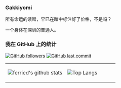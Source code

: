 ### Gakkiyomi

所有命运的馈赠，早已在暗中标注好了价格，不是吗？

一个身体在深圳的普通人。

### 我在 GitHub 上的统计
[![GitHub followers](https://img.shields.io/github/followers/gakkiyomi?style=for-the-badge&color=blue)](https://github.com/gakkiyomi?tab=followers)
[![GitHub last commit](https://img.shields.io/github/last-commit/gakkiyomi/gakkiyomi?label=update&style=for-the-badge&color=orange)](https://github.com/gakkiyomi/gakkiyomi)

<table>
<tr>
<td valign="top" width="54%">


![ferried's github stats](https://github-readme-stats.yxl76.vercel.app/api?username=gakkiyomi&count_private=true&show_icons=true&theme=tokyonight)

</td>

<td valign="top" width="46%">


![Top Langs](https://github-readme-stats.yxl76.vercel.app/api/top-langs/?username=gakkiyomi&layout=compact&theme=tokyonight)

</td>
</tr>
</table>
